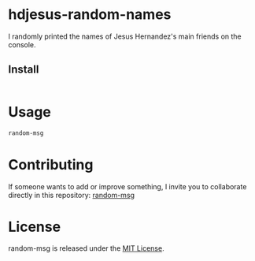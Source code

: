 # hdjesus-random-names

I randomly printed the names of Jesus Hernandez's main friends on the console.

## Install

```npm i hdjesus-random-names

```

# Usage

```bash
random-msg
```

# Contributing

If someone wants to add or improve something, I invite you to collaborate directly in this repository: [random-msg](https://github.com/platzi/npm-random-msg)

# License

random-msg is released under the [MIT License](https://opensource.org/licenses/MIT).
